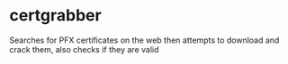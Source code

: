 # certgrabber
Searches for PFX certificates on the web then attempts to download and crack them, also checks if they are valid
